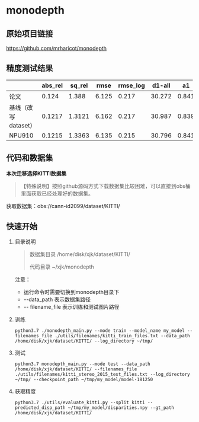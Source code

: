 # monodepth
## 原始项目链接

https://github.com/mrharicot/monodepth



## 精度测试结果

|                     | abs_rel | sq_rel | rmse  | rmse_log | d1-all | a1    | a2    | a3    |
| ------------------- | ------- | ------ | ----- | -------- | ------ | ----- | ----- | ----- |
| 论文                | 0.124   | 1.388  | 6.125 | 0.217    | 30.272 | 0.841 | 0.936 | 0.975 |
| 基线（改写dataset） | 0.1217  | 1.3121 | 6.162 | 0.217    | 30.987 | 0.839 | 0.934 | 0.973 |
| NPU910              | 0.1215  | 1.3363 | 6.135 | 0.215    | 30.796 | 0.841 | 0.938 | 0.975 |



## 代码和数据集

**本次迁移选择KITTI数据集**

> 【特殊说明】按照github源码方式下载数据集比较困难，可以直接到obs桶里面获取已经处理好的数据集。

获取数据集：obs://cann-id2099/dataset/KITTI/



## 快速开始

1. 目录说明

   > 数据集目录 /home/disk/xjk/dataset/KITTI/
   >
   > 代码目录 ~/xjk/monodepth

    注意：

   - 运行命令时需要切换到monodepth目录下
   - --data_path 表示数据集路径
   - -- filename_file 表示训练和测试图片路径

2. 训练

   ```shell
   python3.7 ./monodepth_main.py --mode train --model_name my_model --filenames_file ./utils/filenames/kitti_train_files.txt --data_path /home/disk/xjk/dataset/KITTI/ --log_directory ~/tmp/
   ```

3. 测试

   ```shell
   python3.7 monodepth_main.py --mode test --data_path /home/disk/xjk/dataset/KITTI/ --filenames_file ./utils/filenames/kitti_stereo_2015_test_files.txt --log_directory ~/tmp/ --checkpoint_path ~/tmp/my_model/model-181250
   ```

4. 获取精度

   ```shell
   python3.7 ./utils/evaluate_kitti.py --split kitti --predicted_disp_path ~/tmp/my_model/disparities.npy --gt_path /home/disk/xjk/dataset/KITTI/
   ```
